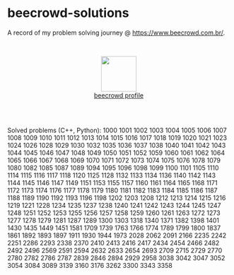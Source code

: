 # beecrowd-solutions
A record of my problem solving journey @ https://www.beecrowd.com.br/.

</br>
<p align="center">
    <img src="https://www.gravatar.com/avatar/826331d4859c83873d59d844348d1be5?s=125&d=robohash&r=g" width="80px"></br>
    <a href="https://www.beecrowd.com.br/judge/pt/profile/565803">beecrowd profile</a>
</p>

</br>
</br>

Solved problems (C++, Python):
1000 1001 1002 1003 1004 1005 1006 1007 1008 1009 1010 1011 1012 1013 1014 1015 1016 1017 1018 1019 1020 1021 1023 1024 1026 1028 1029 1030 1032 1035 1036 1037 1038 1040 1041 1042 1043 1044 1045 1046 1047 1048 1049 1050 1051 1052 1059 1060 1061 1062 1064 1065 1066 1067 1068 1069 1070 1071 1072 1073 1074 1075 1076 1078 1079 1080 1082 1085 1087 1089 1094 1095 1096 1098 1099 1100 1101 1105 1110 1114 1115 1116 1117 1118 1120 1125 1128 1132 1133 1134 1136 1140 1142 1143 1144 1145 1146 1147 1149 1151 1153 1155 1157 1160 1161 1164 1165 1168 1171 1172 1173 1174 1176 1177 1178 1179 1180 1181 1182 1183 1184 1185 1186 1187 1188 1189 1190 1192 1193 1196 1198 1202 1203 1208 1212 1213 1214 1215 1216 1219 1221 1228 1234 1235 1237 1238 1240 1241 1242 1243 1244 1245 1247 1248 1251 1252 1253 1255 1256 1257 1258 1259 1260 1261 1263 1272 1273 1277 1278 1279 1281 1287 1289 1300 1303 1318 1340 1371 1382 1398 1401 1430 1435 1449 1451 1581 1709 1739 1763 1766 1774 1789 1799 1800 1837 1861 1892 1893 1897 1911 1930 1944 1973 2028 2062 2091 2166 2235 2242 2251 2286 2293 2338 2370 2410 2413 2416 2417 2434 2454 2466 2482 2492 2496 2569 2591 2594 2632 2633 2654 2693 2709 2715 2729 2770 2780 2782 2786 2787 2839 2846 2894 2929 2958 3038 3042 3047 3052 3054 3084 3089 3139 3160 3176 3262 3300 3343 3358
